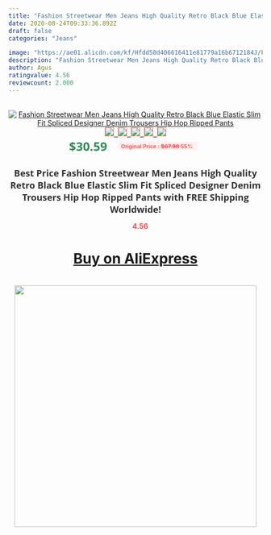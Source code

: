 ```yaml
---
title: "Fashion Streetwear Men Jeans High Quality Retro Black Blue Elastic Slim Fit Spliced Designer Denim Trousers Hip Hop Ripped Pants"
date: 2020-08-24T09:33:36.892Z
draft: false
categories: "Jeans"

image: "https://ae01.alicdn.com/kf/Hfdd50d406616411e81779a16b6712184J/Fashion-Streetwear-Men-Jeans-High-Quality-Retro-Black-Blue-Elastic-Slim-Fit-Spliced-Designer-Denim-Trousers.jpg"
description: "Fashion Streetwear Men Jeans High Quality Retro Black Blue Elastic Slim Fit Spliced Designer Denim Trousers Hip Hop Ripped Pants"
author: Agus
ratingvalue: 4.56
reviewcount: 2.000
---
```

<br>
<div style="text-align: center;">
<a href="https://s.click.aliexpress.com/e/_AcTeTx" target="_blank" rel="nofollow noopener noreferrer"><img alt="Fashion Streetwear Men Jeans High Quality Retro Black Blue Elastic Slim Fit Spliced Designer Denim Trousers Hip Hop Ripped Pants" class="magnifier-image" src="https://ae01.alicdn.com/kf/Hfdd50d406616411e81779a16b6712184J/Fashion-Streetwear-Men-Jeans-High-Quality-Retro-Black-Blue-Elastic-Slim-Fit-Spliced-Designer-Denim-Trousers.jpg_640x640.jpg">
<br>
<img style="border:1px solid salmon" src="https://ae01.alicdn.com/kf/Hfdd50d406616411e81779a16b6712184J/Fashion-Streetwear-Men-Jeans-High-Quality-Retro-Black-Blue-Elastic-Slim-Fit-Spliced-Designer-Denim-Trousers.jpg_120x120.jpg">&nbsp;&nbsp;<img style="border:1px solid salmon" src="https://ae01.alicdn.com/kf/H09b3f213032b4510a581dac5ef3d65baL/Fashion-Streetwear-Men-Jeans-High-Quality-Retro-Black-Blue-Elastic-Slim-Fit-Spliced-Designer-Denim-Trousers.jpg_120x120.jpg">&nbsp;&nbsp;<img style="border:1px solid salmon" src="https://ae01.alicdn.com/kf/He1424a9cc38d4dd1a785fed17d8b53b8Y/Fashion-Streetwear-Men-Jeans-High-Quality-Retro-Black-Blue-Elastic-Slim-Fit-Spliced-Designer-Denim-Trousers.jpg_120x120.jpg">&nbsp;&nbsp;<img style="border:1px solid salmon" src="https://ae01.alicdn.com/kf/Hf6ae7e77dc6e40b5a5aa8e20cdc0d386k/Fashion-Streetwear-Men-Jeans-High-Quality-Retro-Black-Blue-Elastic-Slim-Fit-Spliced-Designer-Denim-Trousers.jpg_120x120.jpg">&nbsp;&nbsp;<img style="border:1px solid salmon" src="https://ae01.alicdn.com/kf/H261e7e7ebf104829a2ee6ecd12b19d8f6/Fashion-Streetwear-Men-Jeans-High-Quality-Retro-Black-Blue-Elastic-Slim-Fit-Spliced-Designer-Denim-Trousers.jpg_120x120.jpg"></a></div><br0>
<div style="text-align: center;"><span style="background-color: white; border: 0px; box-sizing: border-box; color: seagreen; display: inline-block; font-family: &quot;open sans&quot; , &quot;arial&quot; , &quot;helvetica&quot; , sans-serif , &quot;heiti&quot;; font-size: 24px; font-stretch: inherit; font-weight: 700; line-height: inherit; margin: 0px 10px 0px 0px; padding: 0px; vertical-align: middle;">$30.59 </span>
<span style="background: rgb(255 , 241 , 241); border-radius: 3px; border: 0px; box-sizing: border-box; color: #ff4747; display: inline-block; font-family: inherit; font-size: 12px; font-stretch: inherit; font-style: inherit; font-variant: inherit; font-weight: 600; line-height: inherit; margin: 0px; padding: 2px 5px; transform: scale(0.9); vertical-align: middle;">Original Price : <b style="text-decoration: line-through;">$67.98 </b> 55%&nbsp;&nbsp;</span></div>
<h1 style="color: #333333; display: inline-block; font-family: &quot;open sans&quot; , &quot;arial&quot; , &quot;helvetica&quot; , sans-serif , &quot;heiti&quot;; font-size: 18px; font-stretch: inherit; font-weight: 700; text-align: center;">Best Price Fashion Streetwear Men Jeans High Quality Retro Black Blue Elastic Slim Fit Spliced Designer Denim Trousers Hip Hop Ripped Pants with FREE Shipping Worldwide!</h1>
<div style="color: #ff4747; text-align: center;">
<img src="https://4.bp.blogspot.com/-M0ZcTcb-5uY/XleCXlxnR4I/AAAAAAAAAEc/OrjgMkXV1oMQFaCRZj5HQwOCBcu3w1FegCPcBGAYYCw/s1600/star.png" style="height: 15px;">&nbsp;<b>4.56</b></div>
<div class="button_cont" align="center"><a class="buynow_a" href="https://s.click.aliexpress.com/e/_AcTeTx" target="_blank" rel="nofollow noopener noreferrer"><H1>Buy on AliExpress</H1></a></div><br>
<div class="separator" style="clear: both; text-align: center;">
<img src="https://lh3.googleusercontent.com/-pTy5HemUv9M/XlePHvY0dAI/AAAAAAAAAE4/0nX5iRUoIWY8eMW9Dpxeirr157OZliDIgCLcBGAsYHQ/s1600/badge.gif" width="480">
</div>

